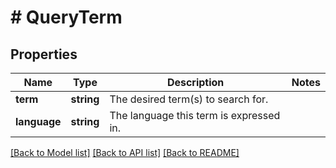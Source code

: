# # QueryTerm

## Properties

Name | Type | Description | Notes
------------ | ------------- | ------------- | -------------
**term** | **string** | The desired term(s) to search for. |
**language** | **string** | The language this term is expressed in. |

[[Back to Model list]](../../README.md#models) [[Back to API list]](../../README.md#endpoints) [[Back to README]](../../README.md)
